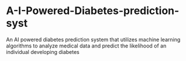 # A-I-Powered-Diabetes-prediction-syst
An AI powered diabetes prediction system that utilizes machine learning algorithms to analyze medical data and predict the likelihood of an individual developing diabetes
